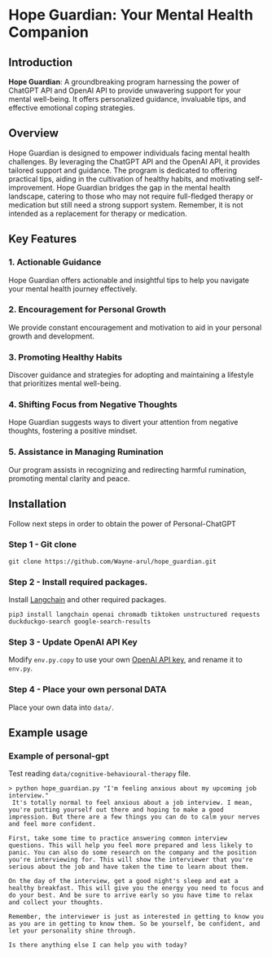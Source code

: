 # Hope Guardian: Your Mental Health Companion

## Introduction

**Hope Guardian**: A groundbreaking program harnessing the power of ChatGPT API and OpenAI API to provide unwavering support for your mental well-being. It offers personalized guidance, invaluable tips, and effective emotional coping strategies. 

## Overview

Hope Guardian is designed to empower individuals facing mental health challenges. By leveraging the ChatGPT API and the OpenAI API, it provides tailored support and guidance. The program is dedicated to offering practical tips, aiding in the cultivation of healthy habits, and motivating self-improvement. Hope Guardian bridges the gap in the mental health landscape, catering to those who may not require full-fledged therapy or medication but still need a strong support system. Remember, it is not intended as a replacement for therapy or medication.

## Key Features

### 1. Actionable Guidance

Hope Guardian offers actionable and insightful tips to help you navigate your mental health journey effectively.

### 2. Encouragement for Personal Growth

We provide constant encouragement and motivation to aid in your personal growth and development.

### 3. Promoting Healthy Habits

Discover guidance and strategies for adopting and maintaining a lifestyle that prioritizes mental well-being.

### 4. Shifting Focus from Negative Thoughts

Hope Guardian suggests ways to divert your attention from negative thoughts, fostering a positive mindset.

### 5. Assistance in Managing Rumination

Our program assists in recognizing and redirecting harmful rumination, promoting mental clarity and peace.

## Installation

Follow next steps in order to obtain the power of Personal-ChatGPT

### Step 1 - Git clone

```
git clone https://github.com/Wayne-arul/hope_guardian.git
```

### Step 2 - Install required packages.

Install [Langchain](https://github.com/hwchase17/langchain) and other required packages.
```
pip3 install langchain openai chromadb tiktoken unstructured requests duckduckgo-search google-search-results
```

### Step 3 - Update OpenAI API Key


Modify `env.py.copy` to use your own [OpenAI API key](https://platform.openai.com/account/api-keys), and rename it to `env.py`.

### Step 4 - Place your own personal DATA

Place your own data into `data/`.


## Example usage

### Example of personal-gpt
Test reading `data/cognitive-behavioural-therapy` file.

```
> python hope_guardian.py "I'm feeling anxious about my upcoming job interview."
 It's totally normal to feel anxious about a job interview. I mean, you're putting yourself out there and hoping to make a good impression. But there are a few things you can do to calm your nerves and feel more confident.

First, take some time to practice answering common interview questions. This will help you feel more prepared and less likely to panic. You can also do some research on the company and the position you're interviewing for. This will show the interviewer that you're serious about the job and have taken the time to learn about them.

On the day of the interview, get a good night's sleep and eat a healthy breakfast. This will give you the energy you need to focus and do your best. And be sure to arrive early so you have time to relax and collect your thoughts.

Remember, the interviewer is just as interested in getting to know you as you are in getting to know them. So be yourself, be confident, and let your personality shine through.

Is there anything else I can help you with today?
```




